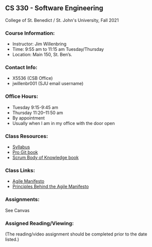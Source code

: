 ## CS 330 - Software Engineering
College of St. Benedict / St. John's University, Fall 2021 

### Course Information:

  * Instructor: Jim Willenbring
  * Time: 9:55 am to 11:15 am Tuesday/Thursday
  * Location: Main 150, St. Ben’s.

### Contact Info:

  * X5536 (CSB Office)
  * jwillenbr001 (SJU email username)
  
### Office Hours:

  * Tuesday 9:15-9:45 am
  * Thursday 11:20–11:50 am
  * By appointment
  * Usually when I am in my office with the door open

### Class Resources:
  * [Syllabus](https://docs.google.com/document/d/1Wg7EKxIuVGdE-loDs-Ds8xIELEzQugAa03ExmUuX5LE/edit?usp=sharing)
  * [Pro Git book](https://progit2.s3.amazonaws.com/en/2016-03-22-f3531/progit-en.1084.pdf)
  * [Scrum Body of Knowledge book](http://www.scrumstudy.com/SBOKGuide/download-free-buy-SBOK)

<!---

* [Example Product Pitch](https://docs.google.com/presentation/d/1cK4iz2XqTZsL9Bin_4V94KVZ3z6o3KoE4XzHwCBgo-U/edit?usp=sharing)
  * How to sync your GitHub Fork
    * [1. Configure a remote (1 time)](https://help.github.com/en/articles/configuring-a-remote-for-a-fork)
    * [2. Sync your fork (every time you want to update your fork's master)](https://help.github.com/en/articles/syncing-a-fork)
    * Note: You can also add classmate's forks as remotes for collaborative efforts as well as sync branches other than master.
  * How to create and use a new feature branch (make sure your master branch on your fork is up-to-date)
    * From your fork on GitHub, create a new branch based on the master branch
      * From your fork's GitHub homepage, click on "Branch: master", type your new \<branch_name\> in the text field and hit enter
    * From the command line, checkout your new branch
      * git checkout --track origin/\<branch_name\>
    * Develop locally on this branch.
    * Push your changes when done, and issue a pull request back to the master branch of the main repository (not your fork)

--->

  
### Class Links:

  * [Agile Manifesto](http://agilemanifesto.org/)
  * [Principles Behind the Agile Manifesto](http://agilemanifesto.org/principles.html)

<!---

  * [Class GitHub Organization](https://github.com/CSBSJU-CS330-F19)
  * [Agile Basics and Comments on Principles from 8/30 - see through slide 6](https://press3.mcs.anl.gov/atpesc/files/2019/08/ATPESC_2019_Track-7_5_8-8_130pm_Willenbring-Agile_and_GitHub.pdf)
 * [Mountain Goat Scrum overview from 8/30 and 9/2](https://www.mountaingoatsoftware.com/uploads/presentations/English-Redistributable-Intro-Scrum.ppt)
  * [Requirements Elicitation from 9/9](https://www.slideshare.net/vivacemente/requirement-elicitation)
  * [Requirements Analysis, Specification, Validation from 9/11](http://csis.pace.edu/~marchese/CS775/Lectures/775L4.ppt)
  * [CollabNet Backlog Refinement Meeting video - 9/20](https://www.youtube.com/watch?v=b_WeHcZcx1w)
  * Design patterns
    * [Overview presentation](https://www.slideshare.net/abhisheksagi/design-patterns-10468437)
    * [Singleton](https://www.geeksforgeeks.org/singleton-design-pattern/)
    * [Facade](https://medium.com/@andreaspoyias/design-patterns-a-quick-guide-to-facade-pattern-16e3d2f1bfb6)
    * [Iterator](https://www.tutorialspoint.com/design_pattern/iterator_pattern.htm)
  * [CollabNet Sprint Review Meeting video](https://www.youtube.com/watch?v=cbJinz6TieI)
  * [CollabNet Sprint Retrospective Meeting video](https://www.youtube.com/watch?v=rZ8I0ATrauM)
  * [Software anti-patterns (we covered the first 43 slides)](https://www.slideshare.net/ExigenServices/antipatterns-part-1)
  * [Software anti-patterns 2 (we started on slide 28)](https://www.slideshare.net/ExigenServices/antipatterns-part-2)
  * [Epic, Story, Task example](https://scrumandkanban.co.uk/theme-epic-story-task/)



* [Mountain Goat Introduction to User Stories from 1/23](https://www.mountaingoatsoftware.com/presentations/introduction-to-user-stories)
  * [XP123 article on good stories and smart tasks from 1/23](https://xp123.com/articles/invest-in-good-stories-and-smart-tasks/)
  * [PDCA Process Checklist presentation](https://drive.google.com/open?id=1hiaJ49tem0HYaEm4ggLuAwkxgYQnEDLs)
  * [Anti-Patterns](https://www.slideshare.net/ExigenServices/antipatterns-part-1)
  * [Software Testing Anti-patterns](http://blog.codepipes.com/testing/software-testing-antipatterns.html)
  * [Relaxed Intensity for High-Performing Teams](https://www.inc.com/scott-mautz/want-a-high-performing-team-create-an-atmosphere-of-relaxed-intensity-heres-how.html)

--->

### Assignments:

See Canvas

<!---

* [Final Presentation - on 5/1](https://docs.google.com/document/d/19UUXf-ah293z68AOSYpc6_Bxl-72Ba8rkS38EyfD1gQ/edit?usp=sharing)
  * [Assignment 9 - Due 5/7](https://docs.google.com/document/d/1q2FYjLXzxHgV9Bq8NwifvI56RbAO2IE3G27v5exdnok/edit?usp=sharing)
  * [Assignment 8 - Due 5/1](https://docs.google.com/document/d/1qHdd0PPpDpN5nLxG5FzZP8Dv4lDcvks4wpOseyQ6u-Q/edit?usp=sharing)
  * [Assignment 7 - Due 4/5](https://docs.google.com/document/d/1JKsRgKEA5P42Ib-syufIuizq7U1vVNP5C6XizI3FluM/edit?usp=sharing)
  * [Assignment 6 - (Team effort, Due end of Sprint 3)](https://docs.google.com/document/d/1j4xuLKDnGQbRJQoeYHsuNeN1qwu8wkzimHFN2kbuT2k/edit?usp=sharing)
  * [Assignment 5 - Due 3/15](https://docs.google.com/document/d/1IB8wwsvNxnzVtpl4GH7OYbsORGqDNDZ7JxtnJGklxSg/edit?usp=sharing)
  * [Prior to 2/15](https://docs.google.com/document/d/1aUt_qCkUm85SAW-Mv0euDdT4HVJ0DVzJGabyEOisnsU/edit?usp=sharing)
  * [Week of 2/6, part 1 (team effort)](https://docs.google.com/document/d/1tBvBdat4ed733REYO-G7vf9TCRedSBalI1-yD2-Ql9Y/edit?usp=sharing)
  * [Assignment 4](https://docs.google.com/document/d/1yVoDU3Cr5I6UdifJUDVFdZQk2ccgquESmWWw76RE7Gs/edit?usp=sharing)
  * [Assignment 3](https://docs.google.com/document/d/1H5yB4RRquzRVuXMq6Uv0JUHTwefB0l9FCqGbqpV3xIA/edit?usp=sharing)
  * [Assignment 2](https://docs.google.com/document/d/1Ycs53TRkT9QI_DIns3zQpjRV1QyF8MLNa-nli_E3AG4/edit?usp=sharing)
  * [Assignment 1](https://docs.google.com/document/d/1A3nLetRegs6evCSDBRJzgz8DtqXDmCwNA4Lo3mNs8Ok/edit?usp=sharing)


  * [Assignment 1, Due 8/30](https://docs.google.com/document/d/16bApEEE3z-OekdzmFvMxDyEfOEdoJCP55Lu1BaizH3Q/edit?usp=sharing)
  * [Assignment 2, Due 9/13 (note change)](https://docs.google.com/document/d/19_srRYyAVWS7BezA376_74CRRzoeMXxQ-jHVSUJA-xM/edit?usp=sharing)
  * [Assignment 4, Due 10/25](https://docs.google.com/document/d/1cGbXBpPqqIosuqfzvd5mMZRAs9hMXuvzE8gHD_hplbU/edit?usp=sharing)
  * [Assignment 5, Due 11-15](https://docs.google.com/document/d/1xppkmeF8kHQATXsK8jDZISii9TGjnjJSE6rWIRwhqkA/edit?usp=sharing)
  * [Assignment 6, Design Pattern, Due 12/6](https://docs.google.com/document/d/11TmgaX58aGXBAGnodDGsRfOsq424sBgAIZoHpt6zG5E/edit?usp=sharing)
  * [Assignment 7, Third Sprint Reflection, Due 12/6](https://docs.google.com/document/d/1NiUeEfDA_YqfqHR4nTdYJ6ObhWjLG9sBaHukVajMJ_A/edit?usp=sharing)
  * [Assignment 8, Final Paper, Due 12/10](https://docs.google.com/document/d/1b_MZ2cfwqkDvpNLZJ4N2UjfTB4j70XYpl-wPgKj-glc/edit?usp=sharing)
  * [Final Demo/Third Sprint Review - 12/6](https://docs.google.com/document/d/16T0eczQLfumzoWKX9pDIYqr8Fusy9qWUwyMQ5S8NO0g/edit?usp=sharing)

--->

### Assigned Reading/Viewing:

  (The reading/video assignment should be completed prior to the date listed.)

<!---

* [CollabNet Sprint Planning Meeting video - 3/15](https://www.youtube.com/watch?v=wPvG9NZNUa4)
  * [CollabNet Backlog Refinement Meeting video - 3/13](https://www.youtube.com/watch?v=b_WeHcZcx1w)
  * [Splitting a Story into Tasks - 2/20](http://agilebutpragmatic.blogspot.com/2012/04/splitting-story-into-tasks-how-to-write.html)
  * [Agile Alliance Definition of Done - 2/8](https://www.agilealliance.org/definition-done-user-stories/)
  * [SEGUE Agile Acceptance Criteria - 1/30](https://www.seguetech.com/what-characteristics-make-good-agile-acceptance-criteria/)
  * [Leading Agile Acceptance Criteria - 1/30](https://www.leadingagile.com/2014/09/acceptance-criteria/)
  * [Agile for Growth Acceptance Criteria Tips and Examples - 1/30](http://agileforgrowth.com/blog/acceptance-criteria-checklist/)
  * [Existek Acceptance Criteria Tips and Examples 1/30](https://existek.com/blog/what-are-acceptance-criteria/)



  * [Mountain Goat User Story overview - 8/30](https://www.mountaingoatsoftware.com/agile/user-stories)
  * [Mountain Goat User Stories for Requirements - 8/30](https://www.mountaingoatsoftware.com/articles/advantages-of-user-stories-for-requirements)
  * [INVEST in User Stories and SMART Tasks - 9/9](https://agilecircle.wordpress.com/2016/05/17/invest-in-user-stories-and-smart-tasks/)
  * [Existek Acceptance Criteria Tips and Examples 9/23](https://existek.com/blog/what-are-acceptance-criteria/)
  * [Mountain Goat Non-functional Requirements as User Stories 9/23](https://www.mountaingoatsoftware.com/blog/non-functional-requirements-as-user-stories)

--->
